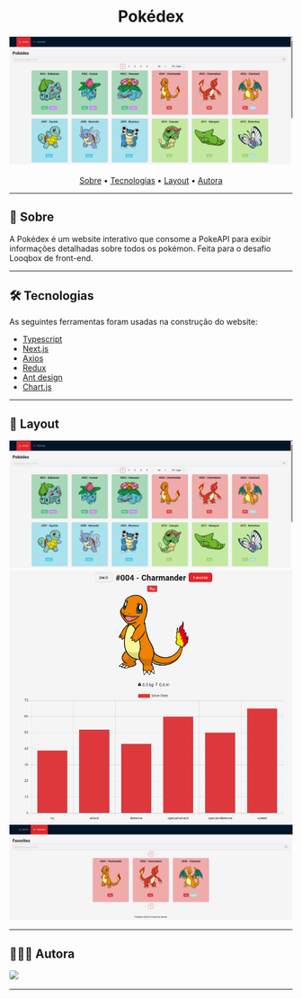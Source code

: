 <div align="center">
 <h1> Pokédex </h1>
  <img src="public/assets/list.png" />
  <br/>
  <br/>
 <a href="#-sobre">Sobre</a> •
 <a href="#-tecnologias">Tecnologias</a> • 
 <a href="#-layout">Layout</a> • 
 <a href="#-autora">Autora</a>
</div>

---

## 💾 Sobre
<div id="sobre">
  <p>A Pokédex é um website interativo que consome a PokeAPI para exibir informações detalhadas sobre todos os pokémon. Feita para o desafio Looqbox de front-end.</p>
</div>

---

## 🛠 Tecnologias
<div id="tecnologias">
  <p>As seguintes ferramentas foram usadas na construção do website:</p>
  <ul>
    <li> 
      <a href="https://www.typescriptlang.org/">Typescript</a>
    </li>
    <li>
      <a href="https://nextjs.org/">Next.js</a>
    </li>
    <li>
      <a href="https://axios-http.com/ptbr/">Axios</a>
    </li>
    <li>
      <a href="https://redux.js.org/">Redux</a>
    </li>
    <li>
      <a href="https://ant.design/">Ant design</a>
    </li>
   <li>
     <a href="https://www.chartjs.org/">Chart.js</a>
   </li>
  </ul>
</div>

---

## 🎨 Layout
<div id="layout">
  <img src="public/assets/list.png" />
  <img src="public/assets/detail.png" />
  <img src="public/assets/favorites.png" />
</div>


---

## 👩🏻‍💻 Autora
<a href="https://www.linkedin.com/in/larissa-sousa-silva-491893204/"><img style="border-radius: 20%;" src="https://avatars.githubusercontent.com/u/70920017?v=4" width="100px;"></a>

---

<br>
<br>
